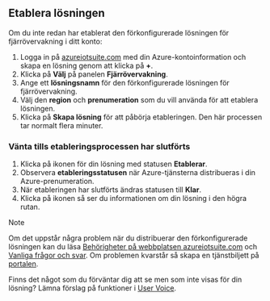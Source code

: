 ## <a name="provision-the-solution"></a>Etablera lösningen

Om du inte redan har etablerat den förkonfigurerade lösningen för fjärrövervakning i ditt konto:

1. Logga in på [azureiotsuite.com][lnk-azureiotsuite] med din Azure-kontoinformation och skapa en lösning genom att klicka på **+**.
2. Klicka på **Välj** på panelen **Fjärrövervakning**.
3. Ange ett **lösningsnamn** för den förkonfigurerade lösningen för fjärrövervakning.
4. Välj den **region** och **prenumeration** som du vill använda för att etablera lösningen.
5. Klicka på **Skapa lösning** för att påbörja etableringen. Den här processen tar normalt flera minuter.

### <a name="wait-for-the-provisioning-process-to-complete"></a>Vänta tills etableringsprocessen har slutförts
1. Klicka på ikonen för din lösning med statusen **Etablerar**.
2. Observera **etableringsstatusen** när Azure-tjänsterna distribueras i din Azure-prenumeration.
3. När etableringen har slutförts ändras statusen till **Klar**.
4. Klicka på ikonen så ser du informationen om din lösning i den högra rutan.

> [!NOTE]
> Om det uppstår några problem när du distribuerar den förkonfigurerade lösningen kan du läsa [Behörigheter på webbplatsen azureiotsuite.com][lnk-permissions] och [Vanliga frågor och svar][lnk-faq]. Om problemen kvarstår så skapa en tjänstbiljett på [portalen][lnk-portal].
> 
> 

Finns det något som du förväntar dig att se men som inte visas för din lösning? Lämna förslag på funktioner i [User Voice](https://feedback.azure.com/forums/321918-azure-iot).

[lnk-azureiotsuite]: https://www.azureiotsuite.com
[lnk-permissions]: ../articles/iot-suite/iot-suite-v1-permissions.md
[lnk-portal]: http://portal.azure.com/
[lnk-faq]: ../articles/iot-suite/iot-suite-v1-faq.md